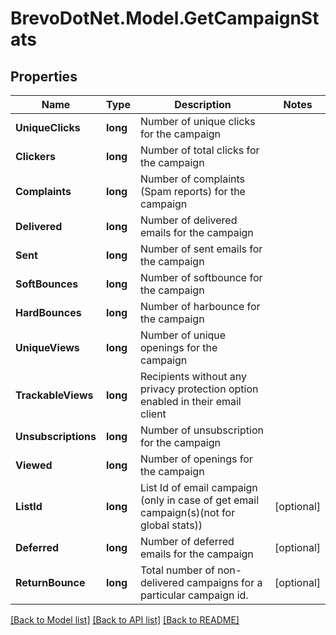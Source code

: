 # BrevoDotNet.Model.GetCampaignStats

## Properties

Name | Type | Description | Notes
------------ | ------------- | ------------- | -------------
**UniqueClicks** | **long** | Number of unique clicks for the campaign | 
**Clickers** | **long** | Number of total clicks for the campaign | 
**Complaints** | **long** | Number of complaints (Spam reports) for the campaign | 
**Delivered** | **long** | Number of delivered emails for the campaign | 
**Sent** | **long** | Number of sent emails for the campaign | 
**SoftBounces** | **long** | Number of softbounce for the campaign | 
**HardBounces** | **long** | Number of harbounce for the campaign | 
**UniqueViews** | **long** | Number of unique openings for the campaign | 
**TrackableViews** | **long** | Recipients without any privacy protection option enabled in their email client | 
**Unsubscriptions** | **long** | Number of unsubscription for the campaign | 
**Viewed** | **long** | Number of openings for the campaign | 
**ListId** | **long** | List Id of email campaign (only in case of get email campaign(s)(not for global stats)) | [optional] 
**Deferred** | **long** | Number of deferred emails for the campaign | [optional] 
**ReturnBounce** | **long** | Total number of non-delivered campaigns for a particular campaign id. | [optional] 

[[Back to Model list]](../../README.md#documentation-for-models) [[Back to API list]](../../README.md#documentation-for-api-endpoints) [[Back to README]](../../README.md)

